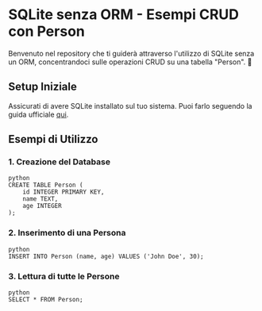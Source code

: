 # SQLite senza ORM - Esempi CRUD con Person

Benvenuto nel repository che ti guiderà attraverso l'utilizzo di SQLite senza un ORM, concentrandoci sulle operazioni CRUD su una tabella "Person". 🚀

## Setup Iniziale

Assicurati di avere SQLite installato sul tuo sistema. Puoi farlo seguendo la guida ufficiale [qui](https://www.sqlite.org/download.html).

## Esempi di Utilizzo

### 1. Creazione del Database


```
python
CREATE TABLE Person (
    id INTEGER PRIMARY KEY,
    name TEXT,
    age INTEGER
);

```

### 2. Inserimento di una Persona


```
python
INSERT INTO Person (name, age) VALUES ('John Doe', 30);
```

### 3. Lettura di tutte le Persone


```
python
SELECT * FROM Person;

```
